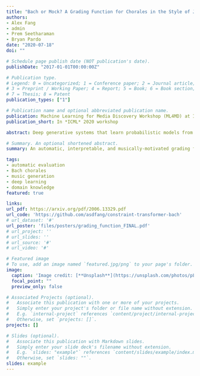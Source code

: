 ```yaml
---
title: "Bach or Mock? A Grading Function for Chorales in the Style of J.S. Bach"
authors:
- Alex Fang
- admin
- Prem Seetharaman
- Bryan Pardo
date: "2020-07-18"
doi: ""

# Schedule page publish date (NOT publication's date).
publishDate: "2017-01-01T00:00:00Z"

# Publication type.
# Legend: 0 = Uncategorized; 1 = Conference paper; 2 = Journal article;
# 3 = Preprint / Working Paper; 4 = Report; 5 = Book; 6 = Book section;
# 7 = Thesis; 8 = Patent
publication_types: ["1"]

# Publication name and optional abbreviated publication name.
publication: Machine Learning for Media Discovery Workshop (ML4MD) at ICML 2020
publication_short: In *ICML* 2020 workshop

abstract: Deep generative systems that learn probabilistic models from a corpus of existing music do not explicitly encode knowledge of a musical style, compared to traditional rule-based systems. Thus, it can be difficult to determine whether deep models generate stylistically correct output without expert evaluation, but this is expensive and time-consuming. Therefore, there is a need for automatic, interpretable, and musically-motivated evaluation measures of generated music. In this paper, we introduce a grading function that evaluates four-part chorales in the style of J.S. Bach along important musical features. We use the grading function to evaluate the output of a Transformer model, and show that the function is both interpretable and outperforms human experts at discriminating Bach chorales from model-generated ones.

# Summary. An optional shortened abstract.
summary: An automatic, interpretable, and musically-motivated grading function for Bach chorales

tags:
- automatic evaluation
- Bach chorales
- music generation
- deep learning
- domain knowledge
featured: true

links:
url_pdf: https://arxiv.org/pdf/2006.13329.pdf
url_code: 'https://github.com/asdfang/constraint-transformer-bach'
# url_dataset: '#'
url_poster: 'files/posters/grading_function_FINAL.pdf'
# url_project: ''
# url_slides: ''
# url_source: '#'
# url_video: '#'

# Featured image
# To use, add an image named `featured.jpg/png` to your page's folder.
image:
  caption: 'Image credit: [**Unsplash**](https://unsplash.com/photos/pLCdAaMFLTE)'
  focal_point: ""
  preview_only: false

# Associated Projects (optional).
#   Associate this publication with one or more of your projects.
#   Simply enter your project's folder or file name without extension.
#   E.g. `internal-project` references `content/project/internal-project/index.md`.
#   Otherwise, set `projects: []`.
projects: []

# Slides (optional).
#   Associate this publication with Markdown slides.
#   Simply enter your slide deck's filename without extension.
#   E.g. `slides: "example"` references `content/slides/example/index.md`.
#   Otherwise, set `slides: ""`.
slides: example
---
```

